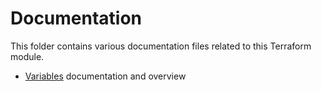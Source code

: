# Documentation

This folder contains various documentation files related to this Terraform module.

- [Variables](variables.md) documentation and overview